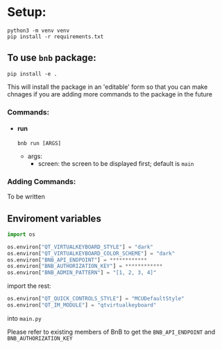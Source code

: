 # Setup:

```shell
python3 -m venv venv
pip install -r requirements.txt
```

## To use `bnb` package:

```shell
pip install -e .
```

This will install the package in an 'editable' form so that you can make chnages if you are adding more commands to the package in the future

### Commands:

- #### run ####
    ```shell 
    bnb run [ARGS]
    ```  
    - args:
        - screen: the screen to be displayed first; default is `main`
### Adding Commands:

To be written

## Enviroment variables

```python
import os

os.environ["QT_VIRTUALKEYBOARD_STYLE"] = "dark"
os.environ["QT_VIRTUALKEYBOARD_COLOR_SCHEME"] = "dark"
os.environ["BNB_API_ENDPOINT"] = ************
os.environ["BNB_AUTHORIZATION_KEY"] = ************
os.environ["BNB_ADMIN_PATTERN"] = "[1, 2, 3, 4]"
```
import the rest:

```python 
os.environ["QT_QUICK_CONTROLS_STYLE"] = "MCUDefaultStyle"
os.environ["QT_IM_MODULE"] = "qtvirtualkeyboard"
```
into `main.py`

Please refer to existing members of BnB to get the `BNB_API_ENDPOINT` and `BNB_AUTHORIZATION_KEY`



